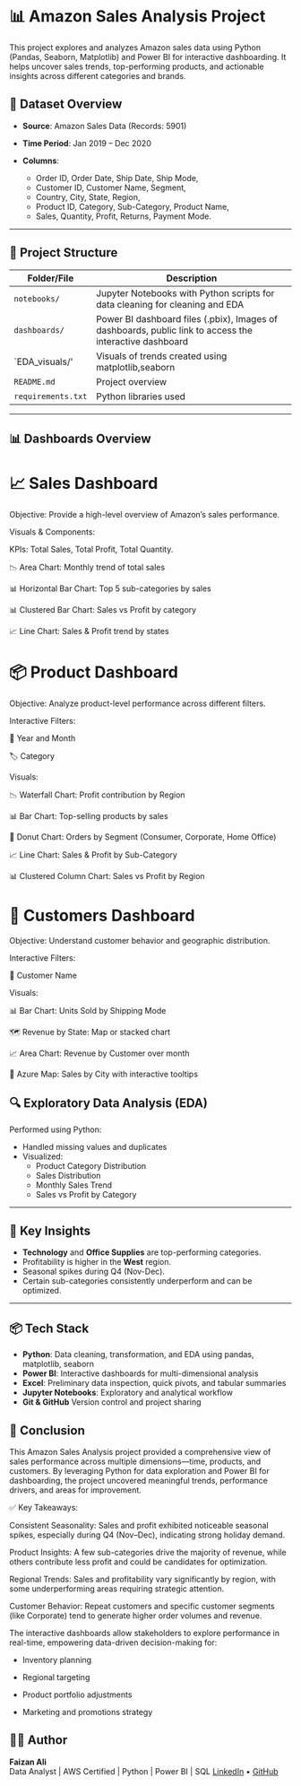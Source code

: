 
# 📊 Amazon Sales Analysis Project

This project explores and analyzes Amazon sales data using Python (Pandas, Seaborn, Matplotlib) and Power BI for interactive dashboarding. It helps uncover sales trends, top-performing products, and actionable insights across different categories and brands.

## 🧾 Dataset Overview

- **Source**: Amazon Sales Data (Records: 5901)
- **Time Period**: Jan 2019 – Dec 2020
- **Columns**:
  
    - Order ID, Order Date, Ship Date, Ship Mode,
    - Customer ID, Customer Name, Segment,
    - Country, City, State, Region,
    - Product ID, Category, Sub-Category, Product Name,
    - Sales, Quantity, Profit, Returns, Payment Mode.

---

## 📁 Project Structure

| Folder/File | Description |
|-------------|-------------|
| `notebooks/` | Jupyter Notebooks with Python scripts for data cleaning for cleaning and EDA 
| `dashboards/` | Power BI dashboard files (.pbix), Images of dashboards, public link to access the interactive dashboard |
| `EDA_visuals/' | Visuals of trends created using matplotlib,seaborn |
| `README.md` | Project overview |
| `requirements.txt` | Python libraries used |

---

## 📊 Dashboards Overview

# 📈 Sales Dashboard
Objective: Provide a high-level overview of Amazon’s sales performance.

Visuals & Components:

KPIs: Total Sales, Total Profit, Total Quantity.

📉 Area Chart: Monthly trend of total sales

📊 Horizontal Bar Chart: Top 5 sub-categories by sales

📊 Clustered Bar Chart: Sales vs Profit by category

📈 Line Chart: Sales & Profit trend by states



# 📦 Product Dashboard
Objective: Analyze product-level performance across different filters.

Interactive Filters:

📅 Year and Month

🏷️ Category

Visuals:

📉 Waterfall Chart: Profit contribution by Region

📊 Bar Chart: Top-selling products by sales

🍩 Donut Chart: Orders by Segment (Consumer, Corporate, Home Office)

📈 Line Chart: Sales & Profit by Sub-Category

📊 Clustered Column Chart: Sales vs Profit by Region



# 👥 Customers Dashboard
Objective: Understand customer behavior and geographic distribution.

Interactive Filters:

🙋 Customer Name

Visuals:

📊 Bar Chart: Units Sold by Shipping Mode

🗺️ Revenue by State: Map or stacked chart

📈 Area Chart: Revenue by Customer over month

📍 Azure Map: Sales by City with interactive tooltips



## 🔍 Exploratory Data Analysis (EDA)

Performed using Python:
- Handled missing values and duplicates
- Visualized:
  - Product Category Distribution
  - Sales Distribution
  - Monthly Sales Trend
  - Sales vs Profit by Category

---

## 📌 Key Insights

- **Technology** and **Office Supplies** are top-performing categories.
- Profitability is higher in the **West** region.
- Seasonal spikes during Q4 (Nov-Dec).
- Certain sub-categories consistently underperform and can be optimized.

---

## 📦 Tech Stack

- **Python**: Data cleaning, transformation, and EDA using pandas, matplotlib, seaborn
- **Power BI**: Interactive dashboards for multi-dimensional analysis
- **Excel**:  Preliminary data inspection, quick pivots, and tabular summaries
- **Jupyter Notebooks**: Exploratory and analytical workflow
- **Git & GitHub** Version control and project sharing


## 📌 Conclusion
This Amazon Sales Analysis project provided a comprehensive view of sales performance across multiple dimensions—time, products, and customers. By leveraging Python for data exploration and Power BI for dashboarding, the project uncovered meaningful trends, performance drivers, and areas for improvement.

✅ Key Takeaways:

Consistent Seasonality: Sales and profit exhibited noticeable seasonal spikes, especially during Q4 (Nov–Dec), indicating strong holiday demand.

Product Insights: A few sub-categories drive the majority of revenue, while others contribute less profit and could be candidates for optimization.

Regional Trends: Sales and profitability vary significantly by region, with some underperforming areas requiring strategic attention.

Customer Behavior: Repeat customers and specific customer segments (like Corporate) tend to generate higher order volumes and revenue.

The interactive dashboards allow stakeholders to explore performance in real-time, empowering data-driven decision-making for:

- Inventory planning

- Regional targeting

- Product portfolio adjustments

- Marketing and promotions strategy



## 🙋‍♂️ Author

**Faizan Ali**  
Data Analyst | AWS Certified | Python | Power BI | SQL 
[LinkedIn](https://www.linkedin.com/in/faizan-ali-profile) • [GitHub](https://github.com/faizan-ali)

